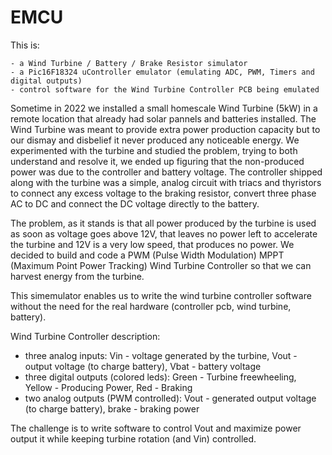 # EMCU

This is:

    - a Wind Turbine / Battery / Brake Resistor simulator
    - a Pic16F18324 uController emulator (emulating ADC, PWM, Timers and digital outputs)
    - control software for the Wind Turbine Controller PCB being emulated

Sometime in 2022 we installed a small homescale Wind Turbine (5kW) in a remote location that already had solar pannels and batteries installed. The Wind Turbine was meant to provide extra power production capacity but to our dismay and disbelief it never produced any noticeable energy. We experimented with the turbine and studied the problem, trying to both understand and resolve it, we ended up figuring that the non-produced power was due to the controller and battery voltage.
The controller shipped along with the turbine was a simple, analog circuit with triacs and thyristors to connect any excess voltage to the braking resistor, convert three phase AC to DC and connect the DC voltage directly to the battery.

The problem, as it stands is that all power produced by the turbine is used as soon as voltage goes above 12V, that leaves no power left to accelerate the turbine and 12V is a very low speed, that produces no power. We decided to build and code a PWM (Pulse Width Modulation) MPPT (Maximum Point Power Tracking) Wind Turbine Controller so that we can harvest energy from the turbine.

This simemulator enables us to write the wind turbine controller software without the need for the real hardware (controller pcb, wind turbine, battery).

Wind Turbine Controller description:
 - three analog inputs: Vin - voltage generated by the turbine, Vout - output voltage (to charge battery), Vbat - battery voltage
 - three digital outputs (colored leds): Green - Turbine freewheeling, Yellow - Producing Power, Red - Braking
 - two analog outputs (PWM controlled): Vout - generated output voltage (to charge battery), brake - braking power

 The challenge is to write software to control Vout and maximize power output it while keeping turbine rotation (and Vin) controlled.
